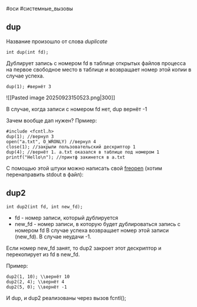 #оси #системные_вызовы
## dup
Название произошло от слова _duplicate_
```
int dup(int fd);
```

Дублирует запись с номером fd в таблице открытых файлов процесса на первое свободное место в таблице и возвращает номер этой копии в случае успеха.

```
dup(1); #вернёт 3
```
![[Pasted image 20250923150523.png|300]]

В случае, когда записи с номером fd нет, dup вернёт -1

Зачем вообще дап нужен? Прмиер:
```
#include <fcntl.h>
dup(1); //вернул 3
open("a.txt", O_WRONLY) //вернул 4
close(1); //закрыли пользовательский дескриптор 1
dup(4); //вернёт 1. a.txt оказался в таблице под номером 1
printf("Hello\n"); //принтф закинется в a.txt
```
С помощью этой штуки можно написать свой [freopen](https://en.cppreference.com/w/cpp/io/c/freopen.html) (хотим перенаправить stdout в файл):

## dup2
```
int dup2(int fd, int new_fd);
```
- fd - номер записи, который дублируется
- new_fd - номер записи, в которую будет дублироваться запись с номером fd
В случае успеха возвращает номер этой записи (new_fd). В случае неудачи -1.

Если номер new_fd занят, то dup2 закроет этот дескриптор и перекопирует из fd в new_fd.

Пример:
```
dup2(1, 10); \\вернёт 10
dup2(2, 4); \\вернёт 4
dup2(5, 0); \\вернёт -1
```

И dup, и dup2 реализованы через вызов fcntl();